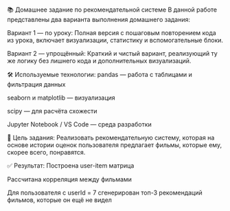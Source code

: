 📚 Домашнее задание по рекомендательной системе
В данной работе представлены два варианта выполнения домашнего задания:

Вариант 1 — по уроку:
Полная версия с пошаговым повторением кода из урока, включает визуализации, статистику и вспомогательные блоки.

Вариант 2 — упрощённый:
Краткий и чистый вариант, реализующий ту же логику без лишнего кода и дополнительных визуализаций.

🛠 Используемые технологии:
pandas — работа с таблицами и фильтрация данных

seaborn и matplotlib — визуализация

scipy — для расчёта схожести

Jupyter Notebook / VS Code — среда разработки

🎯 Цель задания:
Реализовать рекомендательную систему, которая на основе истории оценок пользователя предлагает фильмы, которые ему, скорее всего, понравятся.

✅ Результат:
Построена user-item матрица

Рассчитана корреляция между фильмами

Для пользователя с userId = 7 сгенерирован топ-3 рекомендаций фильмов, которые он ещё не видел
